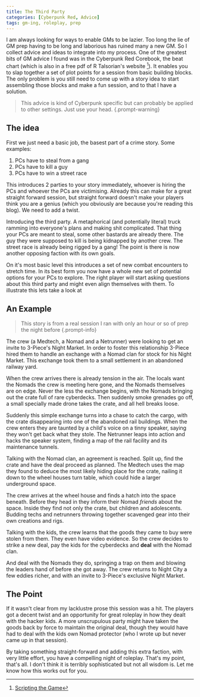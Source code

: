 ```yaml
---
title: The Third Party
categories: [Cyberpunk Red, Advice]
tags: gm-ing, roleplay, prep
---
```


I am always looking for ways to enable GMs to be lazier. Too long the lie of GM prep having to be long and laborious has ruined many a new GM. So I collect advice and ideas to integrate into my process. One of the greatest bits of GM advice I found was in the Cyberpunk Red Corebook, the beat chart (which is also in a free pdf of R Talsorian's website [^beatchart]). It enables you to slap together a set of plot points for a session from basic building blocks. The only problem is you still need to come up with a story idea to start assembling those blocks and make a fun session, and to that I have a solution.

> This advice is kind of Cyberpunk specific but can probably be applied to other settings. Just use your head.
{.prompt-warning}

## The idea

First we just need a basic job, the basest part of a crime story.  Some examples:

1. PCs have to steal from a gang
2. PCs have to kill a guy
3. PCs have to win a street race

This introduces 2 parties to your story immediately, whoever is hiring the PCs and whoever the PCs are victimising. Already this can make for a great straight forward session, but straight forward doesn't make your players think you are a genius (which you obviously are because you're reading this blog). We need to add a twist.

Introducing the third party. A metaphorical (and potentially literal) truck ramming into everyone's plans and making shit complicated. That thing your PCs are meant to steal, some other bastards are already there. The guy they were supposed to kill is being kidnapped by another crew. The street race is already being rigged by a gang! The point is there is now another opposing faction with its own goals.

On it's most basic level this introduces a set of new combat encounters to stretch time. In its best form you now have a whole new set of potential options for your PCs to explore. The right player will start asking questions about this third party and might even align themselves with them. To illustrate this lets take a look at

## An Example

> This story is from a real session I ran with only an hour or so of prep the night before
{.prompt-info}

The crew  (a Medtech, a Nomad and a Netrunner) were looking to get an invite to 3-Piece's Night Market. In order to foster this relationship 3-Piece hired them to handle an exchange with a Nomad clan for stock for his Night Market. This exchange took them to a small settlement in an abandoned railway yard.

When the crew arrives there is already tension in the air. The locals want the Nomads the crew is meeting here gone, and the Nomads themselves are on edge. Never the less the exchange begins, with the Nomads bringing out the crate full of rare cyberdecks. Then suddenly smoke grenades go off, a small specially made drone takes the crate, and all hell breaks loose.

Suddenly this simple exchange turns into a chase to catch the cargo, with the crate disappearing into one of the abandoned rail buildings. When the crew enters they are taunted by a child's voice on a tinny speaker, saying they won't get back what they stole. The Netrunner leaps into action and hacks the speaker system, finding a map of the rail facility and its maintenance tunnels.

Talking with the Nomad clan, an agreement is reached. Split up, find the crate and have the deal proceed as planned. The Medtech uses the map they found to deduce the most likely hiding place for the crate, nailing it down to the wheel houses turn table, which could hide a larger underground space.

The crew arrives at the wheel house and finds a hatch into the space beneath. Before they head in they inform their Nomad *friends* about the space. Inside they find not only the crate, but children and adolescents. Budding techs and netrunners throwing together scavenged gear into their own creations and rigs.

Talking with the kids, the crew learns that the goods they came to buy were stolen from them. They even have video evidence. So the crew decides to strike a new deal, pay the kids for the cyberdecks and **deal** with the Nomad clan.

And deal with the Nomads they do, springing a trap on them and blowing the leaders hand of before she got away. The crew returns to Night City a few eddies richer, and with an invite to 3-Piece's exclusive Night Market.

## The Point

If it wasn't clear from my lacklustre prose this session was a hit. The players got a decent twist and an opportunity for great roleplay in how they dealt with the hacker kids. A more unscrupulous party might have taken the goods back by force to maintain the original deal, though they would have had to deal with the kids own Nomad protector (who I wrote up but never came up in that session).

By taking something straight-forward and adding this extra faction, with very little effort, you have a compelling night of roleplay. That's my point, that's all. I don't think it is terribly sophisticated but not all wisdom is. Let me know how this works out for you.

[^beatchart]: [Scripting the Game](https://rtalsoriangames.com/wp-content/uploads/2020/05/RTG-ScriptingtheGamev1.2.pdf)